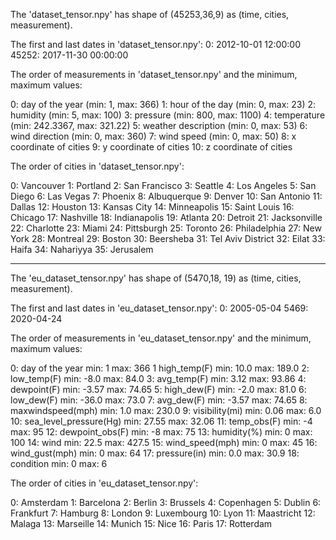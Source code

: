 The 'dataset_tensor.npy' has shape of (45253,36,9) as (time, cities, measurement).


The first and last dates in 'dataset_tensor.npy':
0:              2012-10-01 12:00:00
45252:      2017-11-30 00:00:00


The order of measurements in 'dataset_tensor.npy' and the minimum, maximum values:

0:  day of the year        (min: 1,        max: 366)
1:  hour of the day        (min: 0,        max: 23)
2:  humidity               (min: 5,        max: 100)
3:  pressure               (min: 800,      max: 1100)
4:  temperature            (min: 242.3367, max: 321.22)
5:  weather description    (min: 0,        max: 53)
6:  wind direction         (min: 0,        max: 360)
7:  wind speed             (min: 0,        max: 50)
8:  x coordinate of cities
9:  y coordinate of cities
10:  z coordinate of cities

The order of cities in 'dataset_tensor.npy':

0:  Vancouver
1:  Portland
2:  San Francisco
3:  Seattle
4:  Los Angeles
5:  San Diego
6:  Las Vegas
7:  Phoenix
8:  Albuquerque
9:  Denver
10: San Antonio
11: Dallas
12: Houston
13: Kansas City
14: Minneapolis
15: Saint Louis 
16: Chicago
17: Nashville
18: Indianapolis
19: Atlanta
20: Detroit
21: Jacksonville
22: Charlotte
23: Miami
24: Pittsburgh
25: Toronto
26: Philadelphia
27: New York
28: Montreal
29: Boston
30: Beersheba
31: Tel Aviv District
32: Eilat
33: Haifa
34: Nahariyya
35: Jerusalem


-----------------------------------------------------------------------------

The 'eu_dataset_tensor.npy' has shape of (5470,18, 19) as (time, cities, measurement).



The first and last dates in 'eu_dataset_tensor.npy':
0:           2005-05-04
5469:     2020-04-24



The order of measurements in 'eu_dataset_tensor.npy' and the minimum, maximum values:

0:    day of the year                 min: 1         max: 366
1    high_temp(F)                     min: 10.0    max: 189.0
2:    low_temp(F)                      min: -8.0     max: 84.0
3:    avg_temp(F)                      min: 3.12    max: 93.86
4:    dewpoint(F)                       min: -3.57   max: 74.65
5:    high_dew(F)                       min: -2.0     max: 81.0
6:    low_dew(F)                        min: -36.0   max: 73.0
7:    avg_dew(F)                        min: -3.57   max: 74.65
8:    maxwindspeed(mph)        min: 1.0       max: 230.0
9:    visibility(mi)                      min: 0.06     max: 6.0 
10:    sea_level_pressure(Hg)     min: 27.55  max: 32.06
11:  temp_obs(F)                       min: -4        max: 95
12:  dewpoint_obs(F)                min: -8         max: 75
13:  humidity(%)                       min: 0          max: 100
14:  wind                                    min: 22.5    max: 427.5
15:  wind_speed(mph)              min:  0         max: 45
16:  wind_gust(mph)                 min: 0          max: 64
17:  pressure(in)                        min: 0.0       max: 30.9
18:  condition                            min: 0          max: 6



The order of cities in 'eu_dataset_tensor.npy':

0: Amsterdam
1: Barcelona
2: Berlin
3: Brussels
4: Copenhagen
5: Dublin
6: Frankfurt
7: Hamburg
8: London
9: Luxembourg
10: Lyon
11: Maastricht
12: Malaga
13: Marseille
14: Munich
15: Nice
16: Paris
17: Rotterdam

             
             
             
             
             
             
             
             
             
             
             
             
             
             
             
             
             
             
             
             
             
             
             
